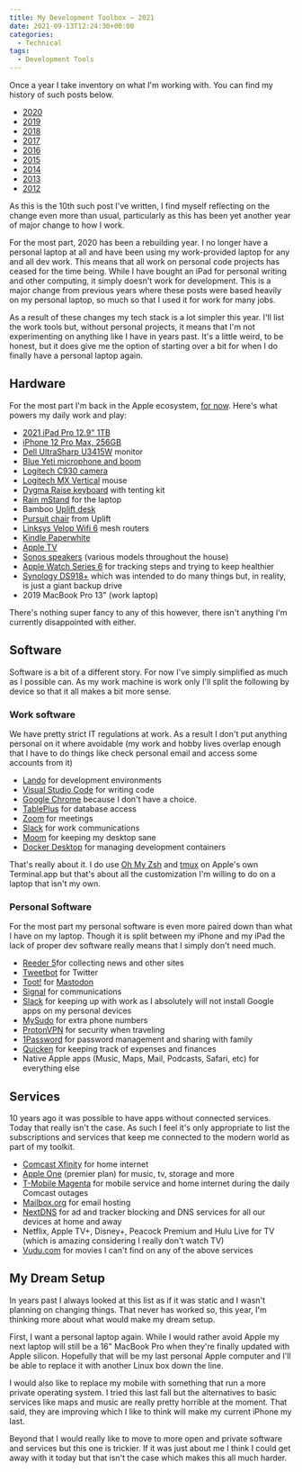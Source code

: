 ```yaml
---
title: My Development Toolbox – 2021
date: 2021-09-13T12:24:30+00:00
categories:
  - Technical
tags:
  - Development Tools
---
```


Once a year I take inventory on what I'm working with. You can find my history of such posts below.

* [2020](/2020/09/my-development-toolbox-2020/)
* [2019](/2019/08/tools-of-the-trade-2019/)
* [2018](/2018/07/my-tools-of-my-trade-2018-edition/)
* [2017](/2017/05/my-tools-of-the-trade-for-2017/)
* [2016](/2016/05/my-tools-of-the-trade-2016/)
* [2015](/2015/03/my-development-toolbox-2015/)
* [2014](/2014/01/my-development-toolbox-2014/)
* [2013](/2013/05/bit51s-development-tools-2013-edition/)
* [2012](/2012/02/my-web-development-toolbox-2012/)

As this is the 10th such post I've written, I find myself reflecting on the change even more than usual, particularly as this has been yet another year of major change to how I work.

For the most part, 2020 has been a rebuilding year. I no longer have a personal laptop at all and have been using my work-provided laptop for any and all dev work. This means that all work on personal code projects has ceased for the time being. While I have bought an iPad for personal writing and other computing, it simply doesn't work for development. This is a major change from previous years where these posts were based heavily on my personal laptop, so much so that I used it for work for many jobs.

As a result of these changes my tech stack is a lot simpler this year. I'll list the work tools but, without personal projects, it means that I'm not experimenting on anything like I have in years past. It's a little weird, to be honest, but it does give me the option of starting over a bit for when I do finally have a personal laptop again.

## Hardware

For the most part I'm back in the Apple ecosystem, [for now][1]. Here's what powers my daily work and play:

* [2021 iPad Pro 12.9" 1TB](https://www.apple.com/newsroom/2021/04/apple-unveils-new-ipad-pro-with-m1-chip-and-stunning-liquid-retina-xdr-display/)
* [iPhone 12 Pro Max, 256GB](https://www.apple.com/newsroom/2021/04/apple-unveils-new-ipad-pro-with-m1-chip-and-stunning-liquid-retina-xdr-display/)
* [Dell UltraSharp U3415W](https://www.dell.com/hr/business/p/dell-u3415w-monitor/pd) monitor
* [Blue Yeti microphone and boom](https://www.bluemic.com/en-us/products/yeticaster/)
* [Logitech C930 camera](https://www.logitech.com/en-us/products/webcams/c930e-business-webcam.960-000971.html)
* [Logitech MX Vertical](https://www.logitech.com/en-us/products/mice/mx-vertical-ergonomic-mouse.910-005447.html) mouse
* [Dygma Raise keyboard](https://dygma.com/) with tenting kit
* [Rain mStand](https://www.raindesigninc.com/mstand.html) for the laptop
* Bamboo [Uplift desk](https://www.upliftdesk.com/)
* [Pursuit chair](https://www.upliftdesk.com/pursuit-ergonomic-chair-by-uplift-desk/) from Uplift
* [Linksys Velop Wifi 6](https://www.linksys.com/us/whole-home-mesh-wifi/velop-ax4200-tri-band-mesh-wifi-6-system-mx4200/p/p-mx4200/) mesh routers
* [Kindle Paperwhite](https://www.amazon.com/All-new-Kindle-Paperwhite-Waterproof-Storage/dp/B07CXG6C9W/)
* [Apple TV](https://www.apple.com/apple-tv-4k/)
* [Sonos speakers](https://www.sonos.com/) (various models throughout the house)
* [Apple Watch Series 6](https://www.apple.com/apple-watch-series-6/) for tracking steps and trying to keep healthier
* [Synology DS918+](https://www.synology.com/en-us/support/download/DS918+#system) which was intended to do many things but, in reality, is just a giant backup drive
* 2019 MacBook Pro 13" (work laptop)

There's nothing super fancy to any of this however, there isn't anything I'm currently disappointed with either.

## Software

Software is a bit of a different story. For now I've simply simplified as much as I possible can. As my work machine is work only I'll split the following by device so that it all makes a bit more sense.

### Work software

We have pretty strict IT regulations at work. As a result I don't put anything personal on it where avoidable (my work and hobby lives overlap enough that I have to do things like check personal email and access some accounts from it)


* [Lando](https://lando.dev/) for development environments
* [Visual Studio Code](https://code.visualstudio.com/) for writing code
* [Google Chrome](https://www.google.com/chrome/) because I don't have a choice.
* [TablePlus](https://tableplus.com/) for database access
* [Zoom](https://zoom.us/) for meetings
* [Slack](https://slack.com/) for work communications
* [Moom](https://manytricks.com/moom/) for keeping my desktop sane
* [Docker Desktop](https://www.docker.com/products/docker-desktop) for managing development containers

That's really about it. I do use [Oh My Zsh][2] and [tmux][3] on Apple's own Terminal.app but that's about all the customization I'm willing to do on a laptop that isn't my own.

### Personal Software

For the most part my personal software is even more paired down than what I have on my laptop. Though it is split between my iPhone and my iPad the lack of proper dev software really means that I simply don't need much.

* [Reeder 5](https://reederapp.com/)for collecting news and other sites
* [Tweetbot](https://tapbots.com/tweetbot/) for Twitter
* [Toot!](https://apps.apple.com/us/app/toot/id1229021451) for [Mastodon](https://joinmastodon.org/)
* [Signal](https://signal.org/) for communications
* [Slack](https://slack.com/) for keeping up with work as I absolutely will not install Google apps on my personal devices
* [MySudo](https://mysudo.com/) for extra phone numbers
* [ProtonVPN](https://protonvpn.com/) for security when traveling
* [1Password](https://1password.com/) for password management and sharing with family
* [Quicken](https://www.quicken.com/) for keeping track of expenses and finances
* Native Apple apps (Music, Maps, Mail, Podcasts, Safari, etc) for everything else

## Services

10 years ago it was possible to have apps without connected services. Today that really isn't the case. As such I feel it's only appropriate to list the subscriptions and services that keep me connected to the modern world as part of my toolkit.

* [Comcast Xfinity](https://my.xfinity.com/) for home internet
* [Apple One](https://www.apple.com/apple-one/?cid=svc-us-kwgo-brand) (premier plan) for music, tv, storage and more
* [T-Mobile Magenta](https://www.t-mobile.com/cell-phone-plans) for mobile service and home internet during the daily Comcast outages
* [Mailbox.org](https://mailbox.org/) for email hosting
* [NextDNS](https://nextdns.io/) for ad and tracker blocking and DNS services for all our devices at home and away
* Netflix, Apple TV+, Disney+, Peacock Premium and Hulu Live for TV (which is amazing considering I really don't watch TV)
* [Vudu.com](https://www.vudu.com/) for movies I can't find on any of the above services

## My Dream Setup

In years past I always looked at this list as if it was static and I wasn't planning on changing things. That never has worked so, this year, I'm thinking more about what would make my dream setup.

First, I want a personal laptop again. While I would rather avoid Apple my next laptop will still be a 16" MacBook Pro when they're finally updated with Apple silicon. Hopefully that will be my last personal Apple computer and I'll be able to replace it with another Linux box down the line.

I would also like to replace my mobile with something that run a more private operating system. I tried this last fall but the alternatives to basic services like maps and music are really pretty horrible at the moment. That said, they are improving which I like to think will make my current iPhone my last.

Beyond that I would really like to move to more open and private software and services but this one is trickier. If it was just about me I think I could get away with it today but that isn't the case which makes this all much harder.

 [1]: /2021/08/apple-is-no-longer-a-safe-option/
 [2]: https://ohmyz.sh/
 [3]: https://github.com/tmux/tmux/wiki
